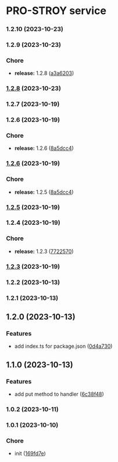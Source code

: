 # PRO-STROY service
### 1.2.10 (2023-10-23)

### 1.2.9 (2023-10-23)


### Chore

* **release:** 1.2.8 ([a3a6203](https://github.com/CapibarJS/nest-common/commit/a3a62037577224a8feb73a9111f994e20689cc25))

### [1.2.8](https://github.com/CapibarJS/nest-common/compare/v1.2.7...v1.2.8) (2023-10-23)

### 1.2.7 (2023-10-19)

### 1.2.6 (2023-10-19)


### Chore

* **release:** 1.2.6 ([8a5dcc4](https://github.com/CapibarJS/nest-common/commit/8a5dcc40b4d44b18f8de21f9e169c721385d58ff))

### [1.2.6](https://github.com/CapibarJS/nest-common/compare/v1.2.4...v1.2.6) (2023-10-19)


### Chore

* **release:** 1.2.5 ([8a5dcc4](https://github.com/CapibarJS/nest-common/commit/8a5dcc40b4d44b18f8de21f9e169c721385d58ff))

### [1.2.5](https://github.com/CapibarJS/nest-common/compare/v1.2.4...v1.2.5) (2023-10-19)

### 1.2.4 (2023-10-19)


### Chore

* **release:** 1.2.3 ([7722570](https://github.com/CapibarJS/nest-common/commit/7722570d59a17ef31bcf73fa1e6ac99a25d83e68))

### [1.2.3](https://github.com/CapibarJS/nest-common/compare/v1.2.2...v1.2.3) (2023-10-19)

### 1.2.2 (2023-10-13)

### 1.2.1 (2023-10-13)

## 1.2.0 (2023-10-13)


### Features

* add index.ts for package.json ([0d4a730](https://github.com/CapibarJS/nest-common/commit/0d4a7308765a9e6dce0c266ad908ff20822b2bef))

## 1.1.0 (2023-10-13)


### Features

* add put method to handler ([6c38f48](https://github.com/CapibarJS/nest-common/commit/6c38f483f88433ee7d79b0e42809c895952d18b1))

### 1.0.2 (2023-10-11)

### 1.0.1 (2023-10-10)


### Chore

* init ([169fd7e](https://github.com/CapibarJS/nest-common/commit/169fd7e928532f3f5983ebf52f209d7b055cc6b8))
